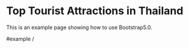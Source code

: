 Top Tourist Attractions in Thailand
==================
This is an example page showing how to use Bootstrap5.0.

#example
/<img class="img-fluid img-thumbnail" src="" alt=""/>